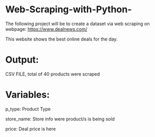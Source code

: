 # Web-Scraping-with-Python-

The following project will be to create a dataset via web scraping on webpage: https://www.dealnews.com/

This website shows the best online deals for the day.

# Output: 

CSV FILE, total of 40 products were scraped

# Variables:
p_type: Product Type

store_name: Store info were product/s is being sold

price: Deal price is here
